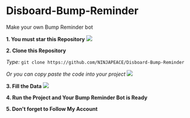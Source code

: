 # Disboard-Bump-Reminder
Make your own Bump Reminder bot

**1. You must star this Repository**
![](https://cdn.discordapp.com/attachments/778562438203047947/846551553163001876/Star_This_Bump_Repository.png)



**2. Clone this Repository**

_Type:_ `git clone https://github.com/NINJAPEACE/Disboard-Bump-Reminder` 

_Or you can copy paste the code into your project_
![](https://cdn.discordapp.com/attachments/778562438203047947/846554276934713404/Clone_Repository.png)

**3. Fill the Data**
![](https://cdn.discordapp.com/attachments/778562438203047947/846554276792369172/Fill_Bot_Data.png)

**4. Run the Project and Your Bump Reminder Bot is Ready**

**5. Don't forget to Follow My Account**
